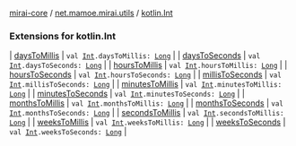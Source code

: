 [mirai-core](../../index.md) / [net.mamoe.mirai.utils](../index.md) / [kotlin.Int](./index.md)

### Extensions for kotlin.Int

| [daysToMillis](days-to-millis.md) | `val `[`Int`](https://kotlinlang.org/api/latest/jvm/stdlib/kotlin/-int/index.html)`.daysToMillis: `[`Long`](https://kotlinlang.org/api/latest/jvm/stdlib/kotlin/-long/index.html) |
| [daysToSeconds](days-to-seconds.md) | `val `[`Int`](https://kotlinlang.org/api/latest/jvm/stdlib/kotlin/-int/index.html)`.daysToSeconds: `[`Long`](https://kotlinlang.org/api/latest/jvm/stdlib/kotlin/-long/index.html) |
| [hoursToMillis](hours-to-millis.md) | `val `[`Int`](https://kotlinlang.org/api/latest/jvm/stdlib/kotlin/-int/index.html)`.hoursToMillis: `[`Long`](https://kotlinlang.org/api/latest/jvm/stdlib/kotlin/-long/index.html) |
| [hoursToSeconds](hours-to-seconds.md) | `val `[`Int`](https://kotlinlang.org/api/latest/jvm/stdlib/kotlin/-int/index.html)`.hoursToSeconds: `[`Long`](https://kotlinlang.org/api/latest/jvm/stdlib/kotlin/-long/index.html) |
| [millisToSeconds](millis-to-seconds.md) | `val `[`Int`](https://kotlinlang.org/api/latest/jvm/stdlib/kotlin/-int/index.html)`.millisToSeconds: `[`Long`](https://kotlinlang.org/api/latest/jvm/stdlib/kotlin/-long/index.html) |
| [minutesToMillis](minutes-to-millis.md) | `val `[`Int`](https://kotlinlang.org/api/latest/jvm/stdlib/kotlin/-int/index.html)`.minutesToMillis: `[`Long`](https://kotlinlang.org/api/latest/jvm/stdlib/kotlin/-long/index.html) |
| [minutesToSeconds](minutes-to-seconds.md) | `val `[`Int`](https://kotlinlang.org/api/latest/jvm/stdlib/kotlin/-int/index.html)`.minutesToSeconds: `[`Long`](https://kotlinlang.org/api/latest/jvm/stdlib/kotlin/-long/index.html) |
| [monthsToMillis](months-to-millis.md) | `val `[`Int`](https://kotlinlang.org/api/latest/jvm/stdlib/kotlin/-int/index.html)`.monthsToMillis: `[`Long`](https://kotlinlang.org/api/latest/jvm/stdlib/kotlin/-long/index.html) |
| [monthsToSeconds](months-to-seconds.md) | `val `[`Int`](https://kotlinlang.org/api/latest/jvm/stdlib/kotlin/-int/index.html)`.monthsToSeconds: `[`Long`](https://kotlinlang.org/api/latest/jvm/stdlib/kotlin/-long/index.html) |
| [secondsToMillis](seconds-to-millis.md) | `val `[`Int`](https://kotlinlang.org/api/latest/jvm/stdlib/kotlin/-int/index.html)`.secondsToMillis: `[`Long`](https://kotlinlang.org/api/latest/jvm/stdlib/kotlin/-long/index.html) |
| [weeksToMillis](weeks-to-millis.md) | `val `[`Int`](https://kotlinlang.org/api/latest/jvm/stdlib/kotlin/-int/index.html)`.weeksToMillis: `[`Long`](https://kotlinlang.org/api/latest/jvm/stdlib/kotlin/-long/index.html) |
| [weeksToSeconds](weeks-to-seconds.md) | `val `[`Int`](https://kotlinlang.org/api/latest/jvm/stdlib/kotlin/-int/index.html)`.weeksToSeconds: `[`Long`](https://kotlinlang.org/api/latest/jvm/stdlib/kotlin/-long/index.html) |

